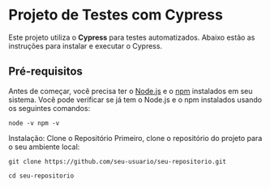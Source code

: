 # Projeto de Testes com Cypress

Este projeto utiliza o **Cypress** para testes automatizados. Abaixo estão as instruções para instalar e executar o Cypress.

## Pré-requisitos

Antes de começar, você precisa ter o [Node.js](https://nodejs.org/) e o [npm](https://www.npmjs.com/) instalados em seu sistema. Você pode verificar se já tem o Node.js e o npm instalados usando os seguintes comandos:

``
node -v
npm -v
``

Instalação:
Clone o Repositório
Primeiro, clone o repositório do projeto para o seu ambiente local:

``git clone https://github.com/seu-usuario/seu-repositorio.git``

``cd seu-repositorio``

